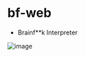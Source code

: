 # bf-web

- Brainf\*\*k Interpreter

![image](https://github.com/seelx3/bf-web/assets/61373111/25c40566-88be-4ce9-b9d5-86dd2f88a654)
